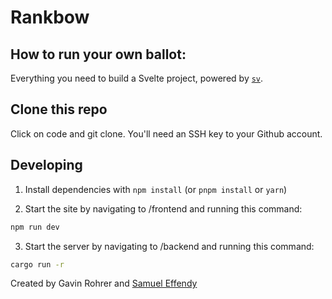 # Rankbow


## How to run your own ballot:

Everything you need to build a Svelte project, powered by [`sv`](https://github.com/sveltejs/cli).

## Clone this repo

Click on code and git clone. You'll need an SSH key to your Github account.

## Developing

1. Install dependencies with `npm install` (or `pnpm install` or `yarn`)

2. Start the site by navigating to /frontend and running this command:

```bash
npm run dev
```

3. Start the server by navigating to /backend and running this command:

```bash
cargo run -r
```

Created by Gavin Rohrer and [Samuel Effendy](https://github.com/dejazzhands)